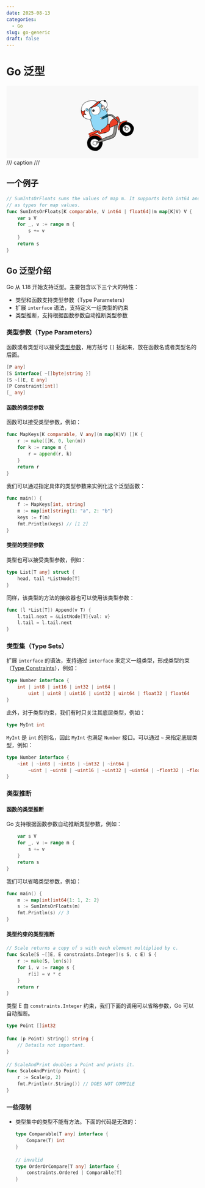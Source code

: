 ```yaml
---
date: 2025-08-13
categories:
  - Go
slug: go-generic
draft: false
---
```


# Go 泛型

![](../assert/go.png)
/// caption
///

## 一个例子
```go
// SumIntsOrFloats sums the values of map m. It supports both int64 and float64
// as types for map values.
func SumIntsOrFloats[K comparable, V int64 | float64](m map[K]V) V {
    var s V
    for _, v := range m {
        s += v
    }
    return s
}
```

## Go 泛型介绍
Go 从 1.18 开始支持泛型。主要包含以下三个大的特性：

- 类型和函数支持类型参数（Type Parameters）
- 扩展 `interface` 语法，支持定义一组类型的约束
- 类型推断，支持根据函数参数自动推断类型参数

### 类型参数（Type Parameters）
函数或者类型可以接受[类型参数](https://go.dev/ref/spec#Type_parameter_declarations)，用方括号 `[]` 括起来，放在函数名或者类型名的后面。
```go
[P any]
[S interface{ ~[]byte|string }]
[S ~[]E, E any]
[P Constraint[int]]
[_ any]
```

#### 函数的类型参数
函数可以接受类型参数，例如：
```go
func MapKeys[K comparable, V any](m map[K]V) []K {
    r := make([]K, 0, len(m))
    for k := range m {
        r = append(r, k)
    }
    return r
}
```
我们可以通过指定具体的类型参数来实例化这个泛型函数：
```go
func main() {
    f := MapKeys[int, string]
    m := map[int]string{1: "a", 2: "b"}
    keys := f(m)
    fmt.Println(keys) // [1 2]
}
```

#### 类型的类型参数
类型也可以接受类型参数，例如：
```go
type List[T any] struct {
    head, tail *ListNode[T]
}
```
同样，该类型的方法的接收器也可以使用该类型参数：
```go
func (l *List[T]) Append(v T) {
    l.tail.next = &ListNode[T]{val: v}
    l.tail = l.tail.next
}
```

### 类型集（Type Sets）
扩展 `interface` 的语法，支持通过 `interface` 来定义一组类型，形成类型约束（[Type Constraints](https://go.dev/ref/spec#Type_constraints)），例如：
```go
type Number interface {
    int | int8 | int16 | int32 | int64 |
        uint | uint8 | uint16 | uint32 | uint64 | float32 | float64
}
```
此外，对于类型约束，我们有时只关注其底层类型，例如：
```go
type MyInt int
```
`MyInt` 是 `int` 的别名，因此 `MyInt` 也满足 `Number` 接口。可以通过 `~` 来指定底层类型，例如：
```go
type Number interface {
    ~int | ~int8 | ~int16 | ~int32 | ~int64 |
        ~uint | ~uint8 | ~uint16 | ~uint32 | ~uint64 | ~float32 | ~float64
}
```

### 类型推断
#### 函数的类型推断
Go 支持根据函数参数自动推断类型参数，例如：
```go func SumIntsOrFloats[K comparable, V int64 | float64](m map[K]V) V {
    var s V
    for _, v := range m {
        s += v
    }
    return s
}
```
我们可以省略类型参数，例如：
```go
func main() {
    m := map[int]int64{1: 1, 2: 2}
    s := SumIntsOrFloats(m)
    fmt.Println(s) // 3
}
```
#### 类型约束的类型推断
```go
// Scale returns a copy of s with each element multiplied by c.
func Scale[S ~[]E, E constraints.Integer](s S, c E) S {
    r := make(S, len(s))
    for i, v := range s {
        r[i] = v * c
    }
    return r
}
```
类型 E 由 `constraints.Integer` 约束，我们下面的调用可以省略参数，Go 可以自动推断。
```go
type Point []int32

func (p Point) String() string {
    // Details not important.
}

// ScaleAndPrint doubles a Point and prints it.
func ScaleAndPrint(p Point) {
    r := Scale(p, 2)
    fmt.Println(r.String()) // DOES NOT COMPILE
}
```
### 一些限制
- 类型集中的类型不能有方法。下面的代码是无效的：
    ```go
    type Comparable[T any] interface {
        Compare(T) int
    }

    // invalid
    type OrderOrCompare[T any] interface {
        constraints.Ordered | Comparable[T]
    }
    ```